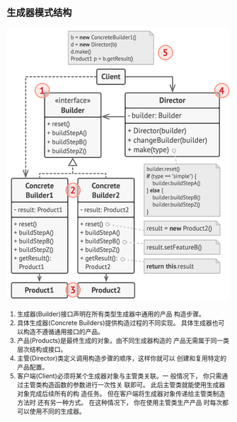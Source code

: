 
##  生成器模式结构
![ 生成器模式结构](../assets/Concrete_Sulder10.png)


1. 生成器(Builder)接口声明在所有类型生成器中通用的产品 构造步骤。
2. 具体生成器(Concrete Builders)提供构造过程的不同实现。
  具体生成器也可以构造不遵循通用接口的产品。
3. 产品(Products)是最终生成的对象。由不同生成器构造的 产品无需属于同一类层次结构或接口。
4. 主管(Director)类定义调用构造步骤的顺序，这样你就可以 创建和复用特定的产品配置。
5. 客户端(Client)必须将某个生成器对象与主管类关联。一 般情况下， 你只需通过主管类构造函数的参数进行一次性关 联即可。 此后主管类就能使用生成器对象完成后续所有的构 造任务。 但在客户端将生成器对象传递给主管类制造方法时 还有另一种方式。 在这种情况下， 你在使用主管类生产产品 时每次都可以使用不同的生成器。